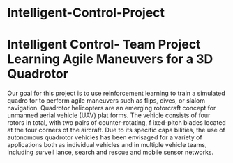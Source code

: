# Intelligent-Control-Project
# Intelligent Control- Team Project  Learning Agile Maneuvers for a 3D Quadrotor
 Our goal for this project is to use reinforcement learning to train a simulated quadro
tor to perform agile maneuvers such as flips, dives, or slalom navigation. Quadrotor
 helicopters are an emerging rotorcraft concept for unmanned aerial vehicle (UAV) plat
forms. The vehicle consists of four rotors in total, with two pairs of counter-rotating,
 f
 ixed-pitch blades located at the four corners of the aircraft. Due to its specific capa
bilities, the use of autonomous quadrotor vehicles has been envisaged for a variety of
 applications both as individual vehicles and in multiple vehicle teams, including surveil
lance, search and rescue and mobile sensor networks.
